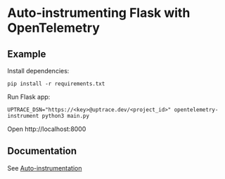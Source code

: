 # Auto-instrumenting Flask with OpenTelemetry

## Example

Install dependencies:

```shell
pip install -r requirements.txt
```

Run Flask app:

```shell
UPTRACE_DSN="https://<key>@uptrace.dev/<project_id>" opentelemetry-instrument python3 main.py
```

Open http://localhost:8000

## Documentation

See [Auto-instrumentation](http://localhost:8081/guide/python.html#auto-instrumentation)
